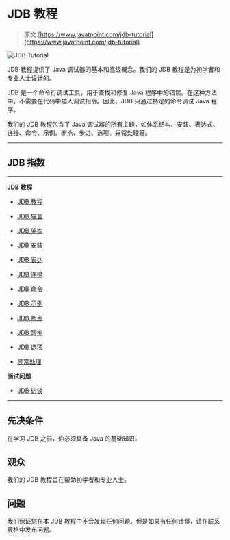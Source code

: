 # JDB 教程

> 原文:[https://www.javatpoint.com/jdb-tutorial](https://www.javatpoint.com/jdb-tutorial)

![JDB Tutorial](../Images/07527b9cca2087273078cc423f2a7e2e.png)

JDB 教程提供了 Java 调试器的基本和高级概念。我们的 JDB 教程是为初学者和专业人士设计的。

JDB 是一个命令行调试工具，用于查找和修复 Java 程序中的错误。在这种方法中，不需要在代码中插入调试指令。因此，JDB 只通过特定的命令调试 Java 程序。

我们的 JDB 教程包含了 Java 调试器的所有主题，如体系结构、安装、表达式、连接、命令、示例、断点、步进、选项、异常处理等。

* * *

## JDB 指数

* * *

**JDB 教程**

*   [JDB 教程](jdb-tutorial)
*   [JDB 导言](jdb-introduction)
*   [JDB 架构](jdb-architecture)
*   [JDB 安装](jdb-installation)
*   [JDB 表达](jdb-expression)
*   [JDB 连接](jdb-connection)
*   [JDB 命令](jdb-commands)
*   [JDB 示例](jdb-example)

*   [JDB 断点](jdb-breakpoint)
*   [JDB 踏步](jdb-stepping)
*   [JDB 选项](jdb-options)
*   [异常处理](jdb-exception-handling)

**面试问题**

*   [JDB 访谈](jdb-interview-questions)

* * *

## 先决条件

在学习 JDB 之前，你必须具备 Java 的基础知识。

## 观众

我们的 JDB 教程旨在帮助初学者和专业人士。

## 问题

我们保证您在本 JDB 教程中不会发现任何问题。但是如果有任何错误，请在联系表格中发布问题。